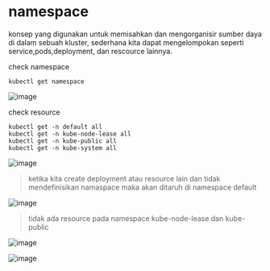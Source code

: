 # namespace
konsep yang digunakan untuk memisahkan dan mengorganisir sumber daya di dalam sebuah kluster, sederhana kita dapat mengelompokan seperti service,pods,deployment, dan rescource lainnya. 

check namespace
```
kubectl get namespace
```
![image](https://github.com/galihtw04/setup-kubernetes/assets/96242740/b9c61d20-0b17-47b2-a0af-74ea7c5c2881)

check resource
```
kubectl get -n default all
kubectl get -n kube-node-lease all
kubectl get -n kube-public all
kubectl get -n kube-system all
```
![image](https://github.com/galihtw04/setup-kubernetes/assets/96242740/2b04c256-51f7-4b1d-9e91-541824f6a2e8)
> ketika kita create deployment atau resource lain dan tidak mendefinisikan namaspace maka akan ditaruh di namespace default

![image](https://github.com/galihtw04/setup-kubernetes/assets/96242740/098bd855-23a7-474d-ad4a-28b55aac4507)
> tidak ada resource pada namespace kube-node-lease dan kube-public

![image](https://github.com/galihtw04/setup-kubernetes/assets/96242740/405aa527-8fd9-4964-8c1f-9bb21fe5235e)

![image](https://github.com/galihtw04/setup-kubernetes/assets/96242740/d5261388-114b-4972-95a6-66a6d1218f3c)



